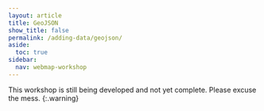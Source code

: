 ```yaml
---
layout: article
title: GeoJSON
show_title: false
permalink: /adding-data/geojson/
aside:
  toc: true
sidebar:
  nav: webmap-workshop
---
```


This workshop is still being developed and not yet complete. Please excuse the mess.
{:.warning}

